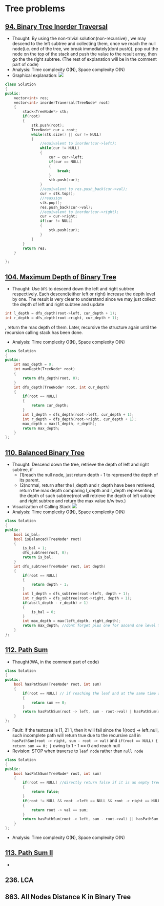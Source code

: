# Tree problems

## [94. Binary Tree Inorder Traversal](https://leetcode.com/problems/binary-tree-inorder-traversal/description/)

* Thought: By using the non-trivial solution(non-recursive)
, we may descend to the left subtree and collecting them, once we reach the null node(i.e. end of the tree, we break immediately(dont push)), pop out the node on the top of the stack and push the value to the result array, then go the the right subtree.
(The rest of explanation will be in the comment part of code)
* Analysis: Time complexity O(N), Space complexity O(N)
* Graphical explanation: ![](https://i.imgur.com/z0QX6jH.jpg)
```cpp
class Solution
{
public:
    vector<int> res;
    vector<int> inorderTraversal(TreeNode* root)
    {
        stack<TreeNode*> stk;
        if(root)
        {
            stk.push(root);
            TreeNode* cur = root;
            while(stk.size() || cur != NULL)
            {
                //equivalent to inorder(cur->left);
                while(cur != NULL)
                {
                    cur = cur->left;
                    if(cur == NULL)
                    {
                        break;
                    }
                    stk.push(cur);
                }
                //equivalent to res.push_back(cur->val);
                cur = stk.top();
                //reassign
                stk.pop();
                res.push_back(cur->val);
                //equivalent to inorder(cur->right);
                cur = cur->right;
                if(cur != NULL)
                {
                    stk.push(cur);
                }
            }
        }
        return res;
    }

};
```

## [104. Maximum Depth of Binary Tree](https://leetcode.com/problems/maximum-depth-of-binary-tree/)

* Thought: Use `DFS` to descend down the left and right subtree respectively. Each descend(either left or right) increase the depth level by one. The result is very clear to understand since we may just collect the depth of left and right subtree and update
```cpp
int l_depth = dfs_depth(root->left, cur_depth + 1);
int r_depth = dfs_depth(root->right, cur_depth + 1);
```
, return the max depth of them. Later, recursive the structure again until the recursion calling stack has been done.
* Analysis: Time complexity O(N), Space complexity O(N)

```cpp
class Solution
{
public:
    int max_depth = 0;
    int maxDepth(TreeNode* root)
    {
        return dfs_depth(root, 0);
    }
    int dfs_depth(TreeNode* root, int cur_depth)
    {
        if(root == NULL)
        {
            return cur_depth;
        }
        int l_depth = dfs_depth(root->left, cur_depth + 1);
        int r_depth = dfs_depth(root->right, cur_depth + 1);
        max_depth = max(l_depth, r_depth);
        return max_depth;
    }
};

```

## [110. Balanced Binary Tree](https://leetcode.com/problems/balanced-binary-tree/)


* Thought: Descend down the tree, retrieve the depth of left and right subtree, if 
	* (1)reach the null node, just return depth - 1 to represend the depth of its parent.
	* (2)normal, return after the l_depth and r_depth have been retrieved, return the max depth comparing l_depth and r_depth representing the depth of such subtree(root will retrieve the depth of left subtree and right subtree and return the max value b/w two.)
* Visualization of Calling Stack ![](https://i.imgur.com/pvhNSI6.jpg)
* Analysis: Time complexity O(N), Space complexity O(N)

```cpp
class Solution
{
public:
    bool is_bal;
    bool isBalanced(TreeNode* root)
    {
        is_bal = 1;
        dfs_subtree(root, 0);
        return is_bal;
    }
    int dfs_subtree(TreeNode* root, int depth)
    {
        if(root == NULL)
        {
            return depth - 1;
        }
        int l_depth = dfs_subtree(root->left, depth + 1);
        int r_depth = dfs_subtree(root->right, depth + 1);
        if(abs(l_depth - r_depth) > 1)
        {
            is_bal = 0;
        }
        int max_depth = max(left_depth, right_depth);
        return max_depth; //dont forget plus one for ascend one level to root
    }
};
```

## [112. Path Sum](https://leetcode.com/problems/path-sum/)

* Thought(WA, in the comment part of code)
```cpp
class Solution 
{
public:
    bool hasPathSum(TreeNode* root, int sum) 
    {
        if(root == NULL) // if reaching the leaf and at the same time sum has been decreased to 0, answer is right.
        {
            return sum == 0; 
        }
        return hasPathSum(root -> left, sum - root->val) | hasPathSum(root -> right, sum - root -> val); // descend for the left subtree and right subtree
    }
};
```
* Fault: If the testcase is [1, 2] 1, then it will fail since the 1(root) -> left_null, such incomplete path will return true due to the recursive call in  `hasPathSum(root -> right, sum - root -> val)` and `if(root == NULL) { return sum == 0; }` owing to 1 - 1 == 0 and reach null
* Revision: STOP when traverse to `leaf node` rather than `null node`

```cpp
class Solution 
{
public:
    bool hasPathSum(TreeNode* root, int sum) 
    {
        if(root == NULL) //directly return false if it is an empty tree
        {
            return false; 
        }
        if(root != NULL && root ->left == NULL && root -> right == NULL) //stop at the leaf node to check if the residue of sum equals to the value of leaf node.
        {
            return root -> val == sum;
        }
        return hasPathSum(root -> left, sum - root->val) || hasPathSum(root -> right, sum - root -> val); //descending to check if left or right path gives at least one path for the creterium.
    }
};
```
* Analysis: Time complexity O(N), Space complexity O(N)

## [113. Path Sum II](https://leetcode.com/problems/path-sum-ii/)
* 
## 236. LCA
## 863. All Nodes Distance K in Binary Tree
